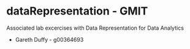 # dataRepresentation - GMIT 
Associated lab excercises with Data Representation for Data Analytics

* Gareth Duffy - g00364693

